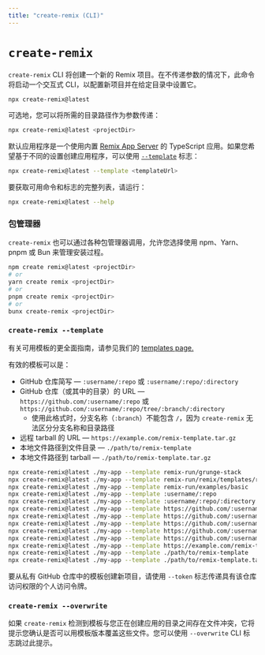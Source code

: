 ```yaml
---
title: "create-remix (CLI)"
---
```


# `create-remix`

`create-remix` CLI 将创建一个新的 Remix 项目。在不传递参数的情况下，此命令将启动一个交互式 CLI，以配置新项目并在给定目录中设置它。

```sh
npx create-remix@latest
```

可选地，您可以将所需的目录路径作为参数传递：

```sh
npx create-remix@latest <projectDir>
```

默认应用程序是一个使用内置 [Remix App Server][remix-app-server] 的 TypeScript 应用。如果您希望基于不同的设置创建应用程序，可以使用 [`--template`][template-flag-hash-link] 标志：

```sh
npx create-remix@latest --template <templateUrl>
```

要获取可用命令和标志的完整列表，请运行：

```sh
npx create-remix@latest --help
```

### 包管理器

`create-remix` 也可以通过各种包管理器调用，允许您选择使用 npm、Yarn、pnpm 或 Bun 来管理安装过程。

```sh
npm create remix@latest <projectDir>
# or
yarn create remix <projectDir>
# or
pnpm create remix <projectDir>
# or
bunx create-remix <projectDir>
```

### `create-remix --template`

有关可用模板的更全面指南，请参见我们的 [templates page.][templates]

有效的模板可以是：

- GitHub 仓库简写 — `:username/:repo` 或 `:username/:repo/:directory`
- GitHub 仓库（或其中的目录）的 URL — `https://github.com/:username/:repo` 或 `https://github.com/:username/:repo/tree/:branch/:directory`
  - 使用此格式时，分支名称（`:branch`）不能包含 `/`，因为 `create-remix` 无法区分分支名称和目录路径
- 远程 tarball 的 URL — `https://example.com/remix-template.tar.gz`
- 本地文件路径到文件目录 — `./path/to/remix-template`
- 本地文件路径到 tarball — `./path/to/remix-template.tar.gz`

```sh
npx create-remix@latest ./my-app --template remix-run/grunge-stack
npx create-remix@latest ./my-app --template remix-run/remix/templates/remix
npx create-remix@latest ./my-app --template remix-run/examples/basic
npx create-remix@latest ./my-app --template :username/:repo
npx create-remix@latest ./my-app --template :username/:repo/:directory
npx create-remix@latest ./my-app --template https://github.com/:username/:repo
npx create-remix@latest ./my-app --template https://github.com/:username/:repo/tree/:branch
npx create-remix@latest ./my-app --template https://github.com/:username/:repo/tree/:branch/:directory
npx create-remix@latest ./my-app --template https://github.com/:username/:repo/archive/refs/tags/:tag.tar.gz
npx create-remix@latest ./my-app --template https://github.com/:username/:repo/releases/latest/download/:tag.tar.gz
npx create-remix@latest ./my-app --template https://example.com/remix-template.tar.gz
npx create-remix@latest ./my-app --template ./path/to/remix-template
npx create-remix@latest ./my-app --template ./path/to/remix-template.tar.gz
```

<aside aria-label="私有 GitHub 仓库模板">
<docs-info>

要从私有 GitHub 仓库中的模板创建新项目，请使用 `--token` 标志传递具有该仓库访问权限的个人访问令牌。

</docs-info>
</aside>

### `create-remix --overwrite`

如果 `create-remix` 检测到模板与您正在创建应用的目录之间存在文件冲突，它将提示您确认是否可以用模板版本覆盖这些文件。您可以使用 `--overwrite` CLI 标志跳过此提示。

[templates]: ../guides/templates  
[remix-app-server]: ./serve  
[template-flag-hash-link]: #create-remix---template